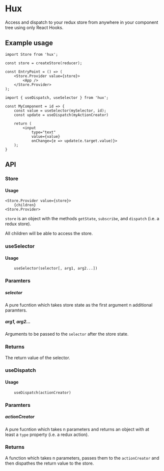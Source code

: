 # Hux

Access and dispatch to your redux store from anywhere in your component tree using only React Hooks.

## Example usage

```
import Store from 'hux';

const store = createStore(reducer);

const EntryPoint = () => (
    <Store.Provider value={store}>
        <App />
    </Store.Provider>
);
```

```
import { useDispatch, useSelector } from 'hux';

const MyComponent = id => {
    const value = useSelector(mySelector, id);
    const update = useDispatch(myActionCreator)

    return (
        <input
            type="text"
            value={value}
            onChange={e => update(e.target.value)}>
    );
}
```

## API

### Store

#### Usage

```
<Store.Provider value={store}>
    {children}
<Store.Provider>
```

`store` is an object with the methods `getState`, `subscribe`, and `dispatch` (i.e. a redux store).

All children will be able to access the store.

### useSelector

#### Usage

```
    useSelector(selector[, arg1, arg2...])
```

### Paramters

##### selector

A pure fucntion which takes store state as the first argument n additional paramters.

##### arg1, arg2...

Arguments to be passed to the `selector` after the store state.

### Returns

The return value of the selector.

### useDispatch

#### Usage

```
    useDispatch(actionCreator)
```

### Paramters

##### actionCreator

A pure fucntion which takes n parameters and returns an object with at least a `type` property (i.e. a redux action).

### Returns

A function which takes n parameters, passes them to the `actionCreator` and then dispathes the return value to the store.